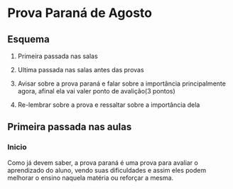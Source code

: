 # Prova Paraná de Agosto


## Esquema
1. Primeira passada nas salas
2. Ultima passada nas salas antes das provas


1. Avisar sobre a prova paraná e falar sobre a importância principalmente agora, afinal ela vai valer ponto de avalição(3 pontos)
2. Re-lembrar sobre a prova e ressaltar sobre a importância dela


## Primeira passada nas aulas
### Inicio
Como já devem saber, a prova paraná é uma prova para avaliar o aprendizado do aluno, vendo suas dificuldades e assim eles podem melhorar o ensino naquela matéria ou reforçar a mesma.

